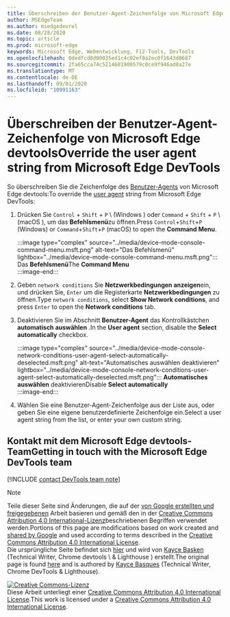 ```yaml
---
title: Überschreiben der Benutzer-Agent-Zeichenfolge von Microsoft Edge devtools
author: MSEdgeTeam
ms.author: msedgedevrel
ms.date: 08/28/2020
ms.topic: article
ms.prod: microsoft-edge
keywords: Microsoft Edge, Webentwicklung, F12-Tools, DevTools
ms.openlocfilehash: 0dedfcd8d00035ed1c4c02ef8a2ec0f1643d0687
ms.sourcegitcommit: 2fa65cca74c5214601900579c0ce9f946ad8a27e
ms.translationtype: MT
ms.contentlocale: de-DE
ms.lasthandoff: 09/01/2020
ms.locfileid: "10991163"
---
```

<!-- Copyright Kayce Basques 

   Licensed under the Apache License, Version 2.0 (the "License");
   you may not use this file except in compliance with the License.
   You may obtain a copy of the License at

       https://www.apache.org/licenses/LICENSE-2.0

   Unless required by applicable law or agreed to in writing, software
   distributed under the License is distributed on an "AS IS" BASIS,
   WITHOUT WARRANTIES OR CONDITIONS OF ANY KIND, either express or implied.
   See the License for the specific language governing permissions and
   limitations under the License.  -->

# <span data-ttu-id="923c6-103">Überschreiben der Benutzer-Agent-Zeichenfolge von Microsoft Edge devtools</span><span class="sxs-lookup"><span data-stu-id="923c6-103">Override the user agent string from Microsoft Edge DevTools</span></span>  

<span data-ttu-id="923c6-104">So überschreiben Sie die Zeichenfolge des [Benutzer-Agents][MDNUserAgent] von Microsoft Edge devtools:</span><span class="sxs-lookup"><span data-stu-id="923c6-104">To override the [user agent][MDNUserAgent] string from Microsoft Edge DevTools:</span></span>  

1.  <span data-ttu-id="923c6-105">Drücken Sie `Control` + `Shift` + `P` \ (Windows \) oder `Command` + `Shift` + `P` \ (macOS \), um das **Befehlsmenü**zu öffnen.</span><span class="sxs-lookup"><span data-stu-id="923c6-105">Press `Control`+`Shift`+`P` \(Windows\) or `Command`+`Shift`+`P` \(macOS\) to open the **Command Menu**.</span></span>  
    
    :::image type="complex" source="../media/device-mode-console-command-menu.msft.png" alt-text="Das Befehlsmenü" lightbox="../media/device-mode-console-command-menu.msft.png":::
       <span data-ttu-id="923c6-107">Das **Befehlsmenü**</span><span class="sxs-lookup"><span data-stu-id="923c6-107">The **Command Menu**</span></span>  
    :::image-end:::  
    
1.  <span data-ttu-id="923c6-108">Geben `network conditions` Sie **Netzwerkbedingungen anzeigen**ein, und drücken Sie, `Enter` um die Registerkarte **Netzwerkbedingungen** zu öffnen.</span><span class="sxs-lookup"><span data-stu-id="923c6-108">Type `network conditions`, select **Show Network conditions**, and press `Enter` to open the **Network conditions** tab.</span></span>  
1.  <span data-ttu-id="923c6-109">Deaktivieren Sie im Abschnitt **Benutzer-Agent** das Kontrollkästchen **automatisch auswählen** .</span><span class="sxs-lookup"><span data-stu-id="923c6-109">In the **User agent** section, disable the **Select automatically** checkbox.</span></span>  
    
    :::image type="complex" source="../media/device-mode-console-network-conditions-user-agent-select-automatically-deselected.msft.png" alt-text="Automatisches auswählen deaktivieren" lightbox="../media/device-mode-console-network-conditions-user-agent-select-automatically-deselected.msft.png":::
       <span data-ttu-id="923c6-111">**Automatisches auswählen** deaktivieren</span><span class="sxs-lookup"><span data-stu-id="923c6-111">Disable **Select automatically**</span></span>  
    :::image-end:::  
    
1.  <span data-ttu-id="923c6-112">Wählen Sie eine Benutzer-Agent-Zeichenfolge aus der Liste aus, oder geben Sie eine eigene benutzerdefinierte Zeichenfolge ein.</span><span class="sxs-lookup"><span data-stu-id="923c6-112">Select a user agent string from the list, or enter your own custom string.</span></span>  

## <span data-ttu-id="923c6-113">Kontakt mit dem Microsoft Edge devtools-Team</span><span class="sxs-lookup"><span data-stu-id="923c6-113">Getting in touch with the Microsoft Edge DevTools team</span></span>  

[!INCLUDE [contact DevTools team note](../includes/contact-devtools-team-note.md)]  

<!-- links -->  

[MDNUserAgent]: https://developer.mozilla.org/docs/Glossary/User_agent "Benutzer-Agent | MDN"  

> [!NOTE]
> <span data-ttu-id="923c6-115">Teile dieser Seite sind Änderungen, die auf der [von Google erstellten und freigegebenen][GoogleSitePolicies] Arbeit basieren und gemäß den in der [Creative Commons Attribution 4,0 International-Lizenz][CCA4IL]beschriebenen Begriffen verwendet werden.</span><span class="sxs-lookup"><span data-stu-id="923c6-115">Portions of this page are modifications based on work created and [shared by Google][GoogleSitePolicies] and used according to terms described in the [Creative Commons Attribution 4.0 International License][CCA4IL].</span></span>  
> <span data-ttu-id="923c6-116">Die ursprüngliche Seite befindet sich [hier](https://developers.google.com/web/tools/chrome-devtools/device-mode/override-user-agent) und wird von [Kayce Basken][KayceBasques] (Technical Writer, Chrome devtools \ & Lighthouse \) erstellt.</span><span class="sxs-lookup"><span data-stu-id="923c6-116">The original page is found [here](https://developers.google.com/web/tools/chrome-devtools/device-mode/override-user-agent) and is authored by [Kayce Basques][KayceBasques] \(Technical Writer, Chrome DevTools \& Lighthouse\).</span></span>  

[![Creative Commons-Lizenz][CCby4Image]][CCA4IL]  
<span data-ttu-id="923c6-118">Diese Arbeit unterliegt einer [Creative Commons Attribution 4.0 International License][CCA4IL].</span><span class="sxs-lookup"><span data-stu-id="923c6-118">This work is licensed under a [Creative Commons Attribution 4.0 International License][CCA4IL].</span></span>  

[CCA4IL]: https://creativecommons.org/licenses/by/4.0  
[CCby4Image]: https://i.creativecommons.org/l/by/4.0/88x31.png  
[GoogleSitePolicies]: https://developers.google.com/terms/site-policies  
[KayceBasques]: https://developers.google.com/web/resources/contributors/kaycebasques  

